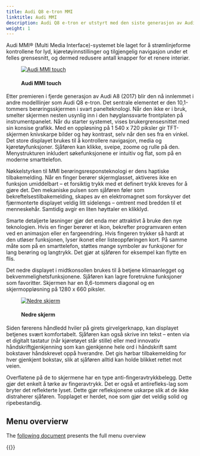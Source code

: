 ```yaml
---
title: Audi Q8 e-tron MMI
linktitle: Audi MMI
description: Audi Q8 e-tron er utstyrt med den siste generasjon av Audi sitt MMI-system med MMI touch-respons.
weight: 1
---
```


<!-- markdownlint-disable MD033 -->
Audi MMI® (Multi Media Interface)-systemet ble laget for å strømlinjeforme kontrollene for lyd, kjøretøyinnstillinger og tilgjengelig navigasjon under et felles grensesnitt, og dermed redusere antall knapper for et renere interiør.

<figure>
    <a href="https://media.electrichasgoneaudi.net/multimedia/models/e-tron/technology/uiandoperations/mmi/both_screens_1.jpg">
        <img src="https://media.electrichasgoneaudi.net/multimedia/models/e-tron/technology/uiandoperations/mmi/both_screens_1s.jpg"
        class="img-fluid" alt="Audi MMI touch" title="Audi MMI touch">
    </a>
    <figcaption><h4>Audi MMI touch</h4></figcaption>
</figure>


 Etter premieren i fjerde generasjon av Audi A8 (2017) blir den nå innlemmet i andre modelllinjer som Audi Q8 e-tron. Det sentrale elementet er den 10,1-tommers berøringsskjermen i svart panelteknologi. Når den ikke er i bruk, smelter skjermen nesten usynlig inn i den høyglanssvarte frontplaten på instrumentpanelet. Når du starter systemet, vises brukergrensesnittet med sin konsise grafikk. Med en oppløsning på 1 540 x 720 piksler gir TFT-skjermen knivskarpe bilder og høy kontrast, selv når den ses fra en vinkel. Det store displayet brukes til å kontrollere navigasjon, media og kjøretøyfunksjoner. Sjåføren kan klikke, sveipe, zoome og rulle på den. Menystrukturen inkludert søkefunksjonene er intuitiv og flat, som på en moderne smarttelefon.

Nøkkelstyrken til MMI berøringsresponsteknologi er dens haptiske tilbakemelding. Når en finger berører skjermglasset, aktiveres ikke en funksjon umiddelbart – et forsiktig trykk med et definert trykk kreves for å gjøre det. Den mekaniske pulsen som sjåføren føler som bekreftelsestilbakemelding, skapes av en elektromagnet som forskyver det fjærmonterte displayet veldig litt sidelengs – omtrent med bredden til et menneskehår. Samtidig avgir en liten høyttaler en klikklyd.

Smarte detaljerte løsninger gjør det enda mer attraktivt å bruke den nye teknologien. Hvis en finger berører et ikon, bekrefter programvaren enten ved en animasjon eller en fargeendring. Hvis fingeren trykker så hardt at den utløser funksjonen, lyser ikonet eller listeoppføringen kort. På samme måte som på en smarttelefon, støttes mange symboler av funksjoner for lang berøring og langtrykk. Det gjør at sjåføren for eksempel kan flytte en flis.

Det nedre displayet i midtkonsollen brukes til å betjene klimaanlegget og bekvemmelighetsfunksjonene. Sjåføren kan lagre foretrukne funksjoner som favoritter. Skjermen har en 8,6-tommers diagonal og en skjermoppløsning på 1280 x 660 piksler.

<figure>
    <a href="https://media.electrichasgoneaudi.net/multimedia/models/e-tron/technology/uiandoperations/mmi/second_screen_1.jpg">
        <img src="https://media.electrichasgoneaudi.net/multimedia/models/e-tron/technology/uiandoperations/mmi/second_screen_1s.jpg"
        class="img-fluid" alt="Nedre skjerm" title="Nedre skjerm">
    </a>
    <figcaption><h4>Nedre skjerm</h4></figcaption>
</figure>


Siden førerens håndledd hviler på girets girvelgerknapp, kan displayet betjenes svært komfortabelt. Sjåføren kan også skrive inn tekst – enten via et digitalt tastatur (når kjøretøyet står stille) eller med innovativ håndskriftgjenkjenning som kan gjenkjenne hele ord i håndskrift samt bokstaver håndskrevet oppå hverandre. Det gis hørbar tilbakemelding for hver gjenkjent bokstav, slik at sjåføren alltid kan holde blikket rettet mot veien.

Overflatene på de to skjermene har en type anti-fingeravtrykkbelegg. Dette gjør det enkelt å tørke av fingeravtrykk. Det er også et antirefleks-lag som bryter det reflekterte lyset. Dette gjør refleksjonene uskarpe slik at de ikke distraherer sjåføren. Topplaget er herdet, noe som gjør det veldig solid og ripebestandig.

## Menu overvierw

The [following document](https://media.electrichasgoneaudi.net/multimedia/models/e-tron/technology/uiandoperations/mmi/MMI%20Menu%20overview.pdf) presents the full menu overview


{{<children description="true" />}}
